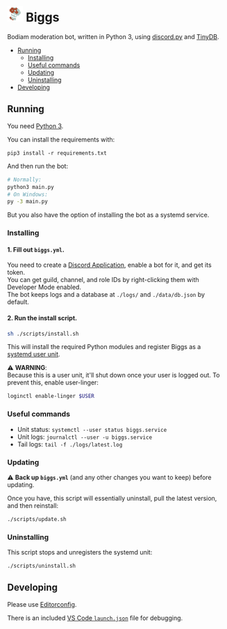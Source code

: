 <img src="./.github/biggs.png" width="36" height="36"> Biggs
============================================================

Bodiam moderation bot, written in Python 3, using [discord.py] and [TinyDB].

- [Running](#running)
  - [Installing](#installing)
  - [Useful commands](#useful-commands)
  - [Updating](#updating)
  - [Uninstalling](#uninstalling)
- [Developing](#developing)

## Running

You need [Python 3].

You can install the requirements with:
```
pip3 install -r requirements.txt
```

And then run the bot:

```sh
# Normally:
python3 main.py
# On Windows:
py -3 main.py
```

But you also have the option of installing the bot as a systemd service.

### Installing

#### 1. Fill out `biggs.yml`.  

You need to create a [Discord Application][discord-apps], enable a bot for it, and get its token.  
You can get guild, channel, and role IDs by right-clicking them with Developer Mode enabled.  
The bot keeps logs and a database at `./logs/` and `./data/db.json` by default.

#### 2. Run the install script.

```sh
sh ./scripts/install.sh
```
    
This will install the required Python modules and register Biggs as a [systemd user unit][systemd-user].

⚠️ **WARNING**:  
Because this is a user unit, it'll shut down once your user is logged out. To prevent this, enable user-linger:

```sh
loginctl enable-linger $USER
```

### Useful commands

* Unit status: `systemctl --user status biggs.service` 
* Unit logs: `journalctl --user -u biggs.service`
* Tail logs: `tail -f ./logs/latest.log`

### Updating

⚠️ **Back up `biggs.yml`** (and any other changes you want to keep) before updating.

Once you have, this script will essentially uninstall, pull the latest version, and then reinstall:
```sh
./scripts/update.sh
```

### Uninstalling

This script stops and unregisters the systemd unit:

```sh
./scripts/uninstall.sh
```

## Developing

Please use [Editorconfig].

There is an included [VS Code `launch.json`][vscode-debugging] file for debugging.

[discord.py]:       https://github.com/Rapptz/discord.py
[TinyDB]:           https://github.com/msiemens/tinydb/
[Python 3]:         https://www.python.org/
[discord-apps]:     https://discord.com/developers/applications/
[systemd-user]:     https://wiki.archlinux.org/index.php/Systemd/User
[Editorconfig]:     https://editorconfig.org/
[vscode-debugging]: https://code.visualstudio.com/Docs/editor/debugging
